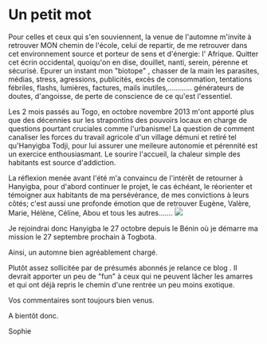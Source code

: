 # Un petit mot  #

Pour celles et ceux qui s'en souviennent, la venue de l'automne m'invite à retrouver MON chemin de l'école, celui de repartir, de me retrouver dans cet environnement source et porteur de sens et d'énergie: l' Afrique.
Quitter cet écrin occidental, quoiqu'on en dise, douillet, nanti, serein, pérenne et sécurisé.
Epurer un instant mon "biotope" , chasser de la main les parasites, médias, stress, agressions, publicités, excès de consommation, tentations fébriles, flashs, lumières, factures, mails inutiles,............ générateurs de doutes, d'angoisse, de perte de conscience de ce qu'est l'essentiel. 

Les 2 mois passés au Togo, en octobre novembre 2013 m'ont apporté plus que des décennies sur les strapontins des pouvoirs locaux en charge de questions pourtant cruciales comme l'urbanisme!
La question de comment canaliser les forces du travail agricole d'un village démuni et retiré tel qu'Hanyigba Todji, pour lui assurer une meileure autonomie et pérennité est un exercice enthousiasmant. Le sourire l'accueil, la chaleur simple des habitants est source d'addiction.

La réflexion menée avant l'été m'a convaincu de l'intérêt de retourner à Hanyigba, pour d'abord continuer le projet, le cas échéant, le réorienter et témoigner aux habitants de ma persévérance, de mes convictions à leurs côtés; c'est aussi une profonde émotion que de retrouver Eugène, Valère, Marie, Hélène, Céline, Abou et tous les autres.......
![](http://i.imgur.com/Sz6nJLA.jpg)
 
Je rejoindrai donc Hanyigba le 27 octobre depuis le Bénin où je démarre ma mission le 27 septembre prochain à Togbota.
 
Ainsi, un automne bien agréablement chargé.

Plutôt assez sollicitée par de présumés abonnés je relance ce blog . Il devrait apporter un peu de "fun" à ceux qui ne peuvent lâcher les amarres et qui ont déjà repris le chemin d'une rentrée un peu moins exotique.

Vos commentaires sont toujours bien venus.

A bientôt donc.

Sophie    
  